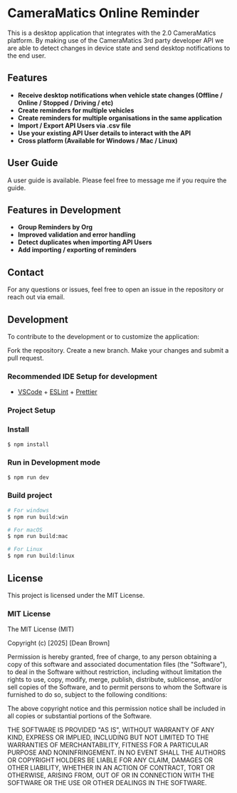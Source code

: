 # CameraMatics Online Reminder

This is a desktop application that integrates with the 2.0 CameraMatics platform. By making use of the CameraMatics 3rd party developer API we are able to detect changes in device state and send desktop notifications to the end user.

## Features

- **Receive desktop notifications when vehicle state changes (Offline / Online / Stopped / Driving / etc)**
- **Create reminders for multiple vehicles**
- **Create reminders for multiple organisations in the same application**
- **Import / Export API Users via .csv file**
- **Use your existing API User details to interact with the API**
- **Cross platform (Available for Windows / Mac / Linux)**

## User Guide

A user guide is available. Please feel free to message me if you require the guide.

## Features in Development

- **Group Reminders by Org**
- **Improved validation and error handling**
- **Detect duplicates when importing API Users**
- **Add importing / exporting of reminders**

## Contact

For any questions or issues, feel free to open an issue in the repository or reach out via email.

## Development

To contribute to the development or to customize the application:

Fork the repository.
Create a new branch.
Make your changes and submit a pull request.

### Recommended IDE Setup for development

- [VSCode](https://code.visualstudio.com/) + [ESLint](https://marketplace.visualstudio.com/items?itemName=dbaeumer.vscode-eslint) + [Prettier](https://marketplace.visualstudio.com/items?itemName=esbenp.prettier-vscode)

### Project Setup

### Install

```bash
$ npm install
```

### Run in Development mode

```bash
$ npm run dev
```

### Build project

```bash
# For windows
$ npm run build:win

# For macOS
$ npm run build:mac

# For Linux
$ npm run build:linux
```

## License

This project is licensed under the MIT License.

### MIT License

The MIT License (MIT)

Copyright (c) [2025] [Dean Brown]

Permission is hereby granted, free of charge, to any person obtaining a copy
of this software and associated documentation files (the "Software"), to deal
in the Software without restriction, including without limitation the rights
to use, copy, modify, merge, publish, distribute, sublicense, and/or sell
copies of the Software, and to permit persons to whom the Software is
furnished to do so, subject to the following conditions:

The above copyright notice and this permission notice shall be included in all
copies or substantial portions of the Software.

THE SOFTWARE IS PROVIDED "AS IS", WITHOUT WARRANTY OF ANY KIND, EXPRESS OR
IMPLIED, INCLUDING BUT NOT LIMITED TO THE WARRANTIES OF MERCHANTABILITY,
FITNESS FOR A PARTICULAR PURPOSE AND NONINFRINGEMENT. IN NO EVENT SHALL THE
AUTHORS OR COPYRIGHT HOLDERS BE LIABLE FOR ANY CLAIM, DAMAGES OR OTHER
LIABILITY, WHETHER IN AN ACTION OF CONTRACT, TORT OR OTHERWISE, ARISING FROM,
OUT OF OR IN CONNECTION WITH THE SOFTWARE OR THE USE OR OTHER DEALINGS IN THE
SOFTWARE.
